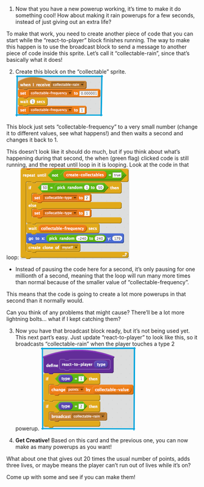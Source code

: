 1. Now that you have a new powerup working, it’s time to make it do something cool! How about making it rain powerups for a few seconds, instead of just giving out an extra life? 
 
 To make that work, you need to create another piece of code that you can start while the “react-to-player” block finishes running. The way to make this happen is to use the broadcast block to send a message to another piece of code inside this sprite. Let’s call it “collectable-rain”, since that’s basically what it does!

2. Create this block on the “collectable” sprite. ![](assets/super1.png)

 This block just sets “collectable-frequency” to a very small number (change it to different values, see what happens!) and then waits a second and changes it back to 1.

 This doesn’t look like it should do much, but if you think about what’s happening during that second, the when (green flag) clicked code is still running, and the repeat until loop in it is looping. Look at the code in that loop: ![](assets/super2.png)

  * Instead of pausing the code here for a second, it’s only pausing for one millionth of a second, meaning that the loop will run many more times than normal because of the smaller value of “collectable-frequency”. 
   
   This means that the code is going to create a lot more powerups in that second than it normally would.

   Can you think of any problems that might cause? There’ll be a lot more lightning bolts… what if I kept catching them?

3. Now you have that broadcast block ready, but it’s not being used yet. This next part’s easy. Just update “react-to-player” to look like this, so it broadcasts “collectable-rain” when the player touches a type 2 powerup. ![](assets/super3.png)

4. **Get Creative!**
 Based on this card and the previous one, you can now make as many powerups as you want! 

 What about one that gives out 20 times the usual number of points, adds three lives, or maybe means the player can’t run out of lives while it’s on?

 Come up with some and see if you can make them!